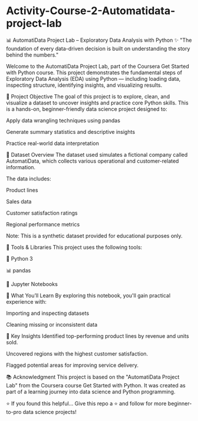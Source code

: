 # Activity-Course-2-Automatidata-project-lab
📊 AutomatiData Project Lab – Exploratory Data Analysis with Python
✨ "The foundation of every data-driven decision is built on understanding the story behind the numbers."

Welcome to the AutomatiData Project Lab, part of the Coursera Get Started with Python course. This project demonstrates the fundamental steps of Exploratory Data Analysis (EDA) using Python — including loading data, inspecting structure, identifying insights, and visualizing results.

🧠 Project Objective
The goal of this project is to explore, clean, and visualize a dataset to uncover insights and practice core Python skills. This is a hands-on, beginner-friendly data science project designed to:

Apply data wrangling techniques using pandas

Generate summary statistics and descriptive insights

Practice real-world data interpretation

📁 Dataset Overview
The dataset used simulates a fictional company called AutomatiData, which collects various operational and customer-related information.

The data includes:

Product lines

Sales data

Customer satisfaction ratings

Regional performance metrics

Note: This is a synthetic dataset provided for educational purposes only.

🔧 Tools & Libraries
This project uses the following tools:

🐍 Python 3

📊 pandas

🔎 Jupyter Notebooks

🚀 What You’ll Learn
By exploring this notebook, you'll gain practical experience with:

Importing and inspecting datasets

Cleaning missing or inconsistent data


🤔 Key Insights
Identified top-performing product lines by revenue and units sold.

Uncovered regions with the highest customer satisfaction.

Flagged potential areas for improving service delivery.

📚 Acknowledgment
This project is based on the "AutomatiData Project Lab" from the Coursera course Get Started with Python. It was created as part of a learning journey into data science and Python programming.

⭐️ If you found this helpful...
Give this repo a ⭐️ and follow for more beginner-to-pro data science projects!

